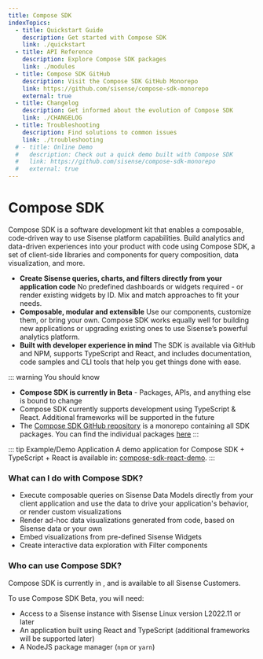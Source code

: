 ```yaml
---
title: Compose SDK
indexTopics:
  - title: Quickstart Guide
    description: Get started with Compose SDK
    link: ./quickstart
  - title: API Reference
    description: Explore Compose SDK packages
    link: ./modules
  - title: Compose SDK GitHub
    description: Visit the Compose SDK GitHub Monorepo
    link: https://github.com/sisense/compose-sdk-monorepo
    external: true
  - title: Changelog
    description: Get informed about the evolution of Compose SDK
    link: ./CHANGELOG
  - title: Troubleshooting
    description: Find solutions to common issues
    link: ./troubleshooting
  # - title: Online Demo
  #   description: Check out a quick demo built with Compose SDK
  #   link: https://github.com/sisense/compose-sdk-monorepo
  #   external: true
---
```


# Compose SDK <Badge type="beta" text="Beta" />

Compose SDK is a software development kit that enables a composable, code-driven way to use Sisense platform capabilities. Build analytics and data-driven experiences into your product with code using Compose SDK, a set of client-side libraries and components for query composition, data visualization, and more.

 - **Create Sisense queries, charts, and filters directly from your application code**
 No predefined dashboards or widgets required - or render existing widgets by ID. Mix and match approaches to fit your needs.
 - **Composable, modular and extensible**
 Use our components, customize them, or bring your own. Compose SDK works equally well for building new applications or upgrading existing ones to use Sisense’s powerful analytics platform.
 - **Built with developer experience in mind**
 The SDK is available via GitHub and NPM, supports TypeScript and React, and includes documentation, code samples and CLI tools that help you get things done with ease.

::: warning You should know
 - **Compose SDK is currently in Beta** - Packages, APIs, and anything else is bound to change
 - Compose SDK currently supports development using TypeScript & React. Additional frameworks will be supported in the future
 - The [Compose SDK GitHub repository](https://github.com/sisense/compose-sdk-monorepo) is a monorepo containing all SDK packages. You can find the individual packages [here](https://www.npmjs.com/search?q=%40sisense)
:::

<SectionIndex />

::: tip Example/Demo Application
A demo application for Compose SDK + TypeScript + React is available in: [compose-sdk-react-demo](https://github.com/sisense/compose-sdk-react-demo).
:::

### What can I do with Compose SDK?

 - Execute composable queries on Sisense Data Models directly from your client application and use the data to drive your application's behavior, or render custom visualizations
 - Render ad-hoc data visualizations generated from code, based on Sisense data or your own
 - Embed visualizations from pre-defined Sisense Widgets
 - Create interactive data exploration with Filter components

### Who can use Compose SDK?

Compose SDK is currently in <Badge type="beta" text="Beta" />, and is available to all Sisense Customers.

To use Compose SDK Beta, you will need:

 - Access to a Sisense instance with Sisense Linux version L2022.11 or later
 - An application built using React and TypeScript (additional frameworks will be supported later)
 - A NodeJS package manager (`npm` or `yarn`)
